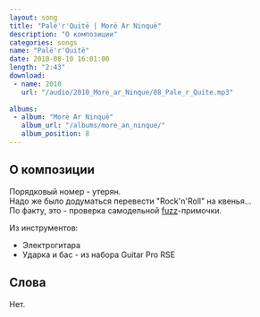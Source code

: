 ```yaml
---
layout: song
title: "Palë'r'Quitë | Morë Ar Ninquë"
description: "О композиции"
categories: songs
name: "Palë'r'Quitë"
date: 2010-08-10 16:01:00
length: "2:43"
download:
 - name: 2010
   url: "/audio/2010_More_ar_Ninque/08_Pale_r_Quite.mp3"
   
albums:
 - album: "Morë Ar Ninquë"
   album_url: "/albums/more_an_ninque/"
   album_position: 8
---
```



## О композиции

Порядковый номер - утерян.  
Надо же было додуматься перевести "Rock'n'Roll" на квенья...  
По факту, это - проверка самодельной [fuzz](http://radiokot.ru/circuit/analog/games/08/)-примочки.  

Из инструментов:
- Электрогитара
- Ударка и бас - из набора Guitar Pro RSE
  
## Слова

Нет.  